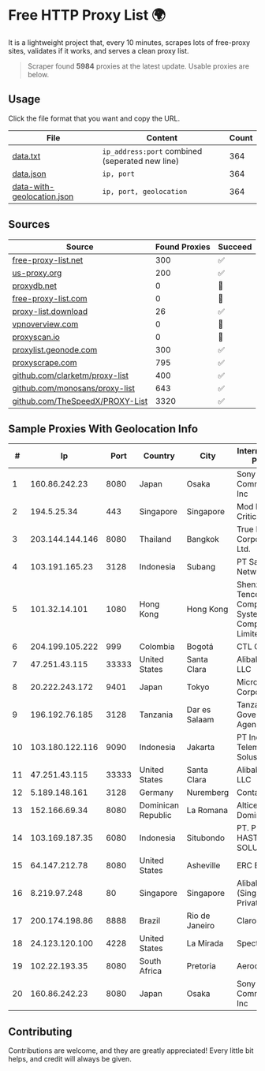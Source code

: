 
# Free HTTP Proxy List 🌍

It is a lightweight project that, every 10 minutes, scrapes lots of free-proxy sites, validates if it works, and serves a clean proxy list.


> Scraper found **5984** proxies at the latest update. Usable proxies are below.

## Usage

Click the file format that you want and copy the URL.


|File|Content|Count|
|----|-------|-----|
|[data.txt](https://raw.githubusercontent.com/themiralay/Proxy-List-World/master/data.txt)|`ip_address:port` combined (seperated new line)|364|
|[data.json](https://raw.githubusercontent.com/themiralay/Proxy-List-World/master/data.json)|`ip, port`|364|
|[data-with-geolocation.json](https://raw.githubusercontent.com/themiralay/Proxy-List-World/master/data-with-geolocation.json)|`ip, port, geolocation`|364|

## Sources

|Source|Found Proxies|Succeed|
|------|-------------|-------|
|[free-proxy-list.net](https://free-proxy-list.net)|300|✅|
|[us-proxy.org](https://www.us-proxy.org)|200|✅|
|[proxydb.net](http://proxydb.net)|0|🚫|
|[free-proxy-list.com](https://free-proxy-list.com/?page=&port=&type%5B%5D=http&type%5B%5D=https&up_time=0&search=Search)|0|🚫|
|[proxy-list.download](https://www.proxy-list.download/HTTP)|26|✅|
|[vpnoverview.com](https://vpnoverview.com/privacy/anonymous-browsing/free-proxy-servers)|0|🚫|
|[proxyscan.io](https://www.proxyscan.io)|0|🚫|
|[proxylist.geonode.com](https://proxylist.geonode.com/api/proxy-list?limit=300&page=1&sort_by=lastChecked&sort_type=desc&protocols=http,https)|300|✅|
|[proxyscrape.com](https://api.proxyscrape.com/v2/?request=displayproxies&protocol=http&timeout=10000&country=all&ssl=all&anonymity=all)|795|✅|
|[github.com/clarketm/proxy-list](https://raw.githubusercontent.com/clarketm/proxy-list/master/proxy-list-raw.txt)|400|✅|
|[github.com/monosans/proxy-list](https://raw.githubusercontent.com/monosans/proxy-list/main/proxies/http.txt)|643|✅|
|[github.com/TheSpeedX/PROXY-List](https://raw.githubusercontent.com/TheSpeedX/PROXY-List/master/http.txt)|3320|✅|


## Sample Proxies With Geolocation Info

|#|Ip|Port|Country|City|Internet Service Provider|
|-|--|----|-------|----|-------------------------|
|1|160.86.242.23|8080|Japan|Osaka|Sony Network Communications Inc|
|2|194.5.25.34|443|Singapore|Singapore|Mod Mission Critical LLC|
|3|203.144.144.146|8080|Thailand|Bangkok|True Internet Corporation CO. Ltd.|
|4|103.191.165.23|3128|Indonesia|Subang|PT Sakti Wijaya Network|
|5|101.32.14.101|1080|Hong Kong|Hong Kong|Shenzhen Tencent Computer Systems Company Limited|
|6|204.199.105.222|999|Colombia|Bogotá|CTL Colombia|
|7|47.251.43.115|33333|United States|Santa Clara|Alibaba Cloud LLC|
|8|20.222.243.172|9401|Japan|Tokyo|Microsoft Corporation|
|9|196.192.76.185|3128|Tanzania|Dar es Salaam|Tanzania e-Government Agency|
|10|103.180.122.116|9090|Indonesia|Jakarta|PT Indo Telemedia Solusi|
|11|47.251.43.115|33333|United States|Santa Clara|Alibaba Cloud LLC|
|12|5.189.148.161|3128|Germany|Nuremberg|Contabo GmbH|
|13|152.166.69.34|8080|Dominican Republic|La Romana|Altice Dominicana S.A.|
|14|103.169.187.35|6080|Indonesia|Situbondo|PT. PRATAMA HASTA UTAMA SOLUSINDO|
|15|64.147.212.78|8080|United States|Asheville|ERC Broadband|
|16|8.219.97.248|80|Singapore|Singapore|Alibaba Cloud (Singapore) Private Limited|
|17|200.174.198.86|8888|Brazil|Rio de Janeiro|Claro S.A|
|18|24.123.120.100|4228|United States|La Mirada|Spectrum|
|19|102.22.193.35|8080|South Africa|Pretoria|Aerocom JHB|
|20|160.86.242.23|8080|Japan|Osaka|Sony Network Communications Inc|



## Contributing

Contributions are welcome, and they are greatly appreciated! Every
little bit helps, and credit will always be given.

